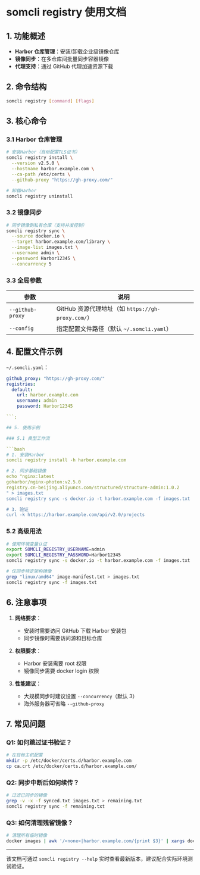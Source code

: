 # somcli registry 使用文档

## 1. 功能概述

- **Harbor 仓库管理**：安装/卸载企业级镜像仓库
- **镜像同步**：在多仓库间批量同步容器镜像
- **代理支持**：通过 GitHub 代理加速资源下载

## 2. 命令结构

```bash
somcli registry [command] [flags]
```

## 3. 核心命令

### 3.1 Harbor 仓库管理

```bash
# 安装Harbor（自动配置TLS证书）
somcli registry install \
  --version v2.5.0 \
  --hostname harbor.example.com \
  --ca-path /etc/certs \
  --github-proxy "https://gh-proxy.com/"

# 卸载Harbor
somcli registry uninstall
```

### 3.2 镜像同步

```bash
# 同步镜像到私有仓库（支持并发控制）
somcli registry sync \
  --source docker.io \
  --target harbor.example.com/library \
  --image-list images.txt \
  --username admin \
  --password Harbor12345 \
  --concurrency 5
```

### 3.3 全局参数

| 参数             | 说明                                              |
| ---------------- | ------------------------------------------------- |
| `--github-proxy` | GitHub 资源代理地址（如 `https://gh-proxy.com/`） |
| `--config`       | 指定配置文件路径（默认 `~/.somcli.yaml`）         |

## 4. 配置文件示例

`~/.somcli.yaml`：

````yaml
github_proxy: "https://gh-proxy.com/"
registries:
  default:
    url: harbor.example.com
    username: admin
    password: Harbor12345

```;

## 5. 使用示例

### 5.1 典型工作流

```bash
# 1. 安装Harbor
somcli registry install -h harbor.example.com

# 2. 同步基础镜像
echo "nginx:latest
goharbor/nginx-photon:v2.5.0
registry.cn-beijing.aliyuncs.com/structured/structure-admin:1.0.2
" > images.txt
somcli registry sync -s docker.io -t harbor.example.com -f images.txt

# 3. 验证
curl -k https://harbor.example.com/api/v2.0/projects
````

### 5.2 高级用法

```bash
# 使用环境变量认证
export SOMCLI_REGISTRY_USERNAME=admin
export SOMCLI_REGISTRY_PASSWORD=Harbor12345
somcli registry sync -s docker.io -t harbor.example.com -f images.txt

# 仅同步特定架构镜像
grep "linux/amd64" image-manifest.txt > images.txt
somcli registry sync -f images.txt
```

## 6. 注意事项

1. **网络要求**：

   - 安装时需要访问 GitHub 下载 Harbor 安装包
   - 同步镜像时需要访问源和目标仓库

2. **权限要求**：

   - Harbor 安装需要 root 权限
   - 镜像同步需要 docker login 权限

3. **性能建议**：
   - 大规模同步时建议设置 `--concurrency`（默认 3）
   - 海外服务器可省略 `--github-proxy`

## 7. 常见问题

### Q1: 如何跳过证书验证？

```bash
# 在目标主机配置
mkdir -p /etc/docker/certs.d/harbor.example.com
cp ca.crt /etc/docker/certs.d/harbor.example.com/
```

### Q2: 同步中断后如何续传？

```bash
# 过滤已同步的镜像
grep -v -x -f synced.txt images.txt > remaining.txt
somcli registry sync -f remaining.txt
```

### Q3: 如何清理残留镜像？

```bash
# 清理所有临时镜像
docker images | awk '/<none>|harbor.example.com/{print $3}' | xargs docker rmi
```

---

该文档可通过 `somcli registry --help` 实时查看最新版本，建议配合实际环境测试验证。
